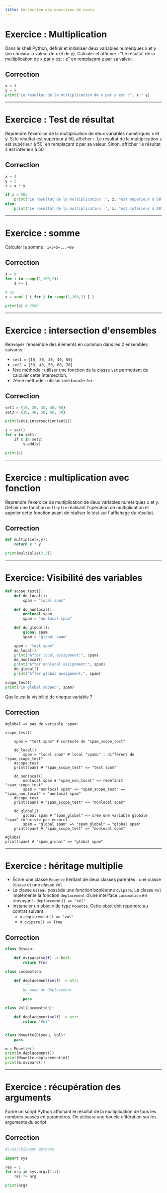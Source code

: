 ```yaml
---
title: Correction des exercices de cours
---
```


# Exercice : Multiplication

Dans le shell Python, définir et initialiser deux variables numériques x et y (on choisira la valeur de x et de y). Calculer et afficher : "Le résultat de la multiplication de x par y est : z" en remplaçant z par sa valeur.

## Correction

```python
x = 4
y = 5
print("Le resultat de la multiplication de x par y est :", x * y)
```

---

# Exercice : Test de résultat

Reprendre l'exercice de la multiplication de deux variables numériques x et y. Si le résultat est supérieur à 50, afficher : 'Le résultat de la multiplication z est supérieur à 50' en remplaçant z par sa valeur. Sinon, afficher 'le résultat z est inférieur à 50.'

## Correction

```python
x = 4
y = 5
z = x * y

if z > 50:
	print("Le resultat de la multiplication :", z, "est supérieur à 50")
else:
	print("Le resultat de la multiplication :", z, "est inférieur à 50")
```

---

# Exercice : somme

Calculer la somme : `1+3+5+...+99`

## Correction

```python
s = 0
for i in range(1,100,2):
	s += i

# ou
s = sum( [ i for i in range(1,100,2) ] )

print(s) # 2500
```

---

# Exercice : intersection d'ensembles

Renvoyer l'ensemble des éléments en commun dans les 2 ensembles suivants :

- `set1 = {10, 20, 30, 40, 50}`
- `set2 = {30, 40, 50, 60, 70}`
- 1ère méthode : utiliser une fonction de la classe `Set` permettant de calculer cette intersection.
- 2ème méthode : utiliser une boucle `for`.

## Correction

```python
set1 = {10, 20, 30, 40, 50}
set2 = {30, 40, 50, 60, 70}

print(set1.intersection(set2))

s = set()
for x in set1:
	if x in set2:
		s.add(x)

print(s)
```

---

# Exercice : multiplication avec fonction

Reprendre l'exercice de multiplication de deux variables numériques x et y. Définir une fonction `multiplie` réalisant l'opération de multiplication et appeler cette fonction avant de réaliser le test sur l'affichage du résultat.

## Correction

```python
def multiplie(x,y):
	return x * y

print(multiplie(2,3))
```

---

# Exercice: Visibilité des variables

```python
def scope_test():
    def do_local():
        spam = "local spam"

    def do_nonlocal():
        nonlocal spam
        spam = "nonlocal spam"

    def do_global():
        global spam
        spam = "global spam"

    spam = "test spam"
    do_local()
    print("After local assignment:", spam)
    do_nonlocal()
    print("After nonlocal assignment:", spam)
    do_global()
    print("After global assignment:", spam)

scope_test()
print("In global scope:", spam)
```

Quelle est la visibilité de chaque variable ?

## Correction

```
#global => pas de variable 'spam'

scope_test()

	spam = "test spam" # contexte de "spam_scope_test"

	do_local()
		spam = "local spam" # local "spamL" : différent de "spam_scope_test"
	#scope_test
	print(spam) # "spam_scope_test" => "test spam"

	do_nonlocal()
        nonlocal spam # "spam_non_local" => redéfinit "spam_scope_test"
        spam = "nonlocal spam" => "spam_scope_test" == "spam_non_local" = "nonlocal spam"
	#scope_test
	print(spam) # "spam_scope_test" => "nonlocal spam"

	do_global()
        global spam # "spam_global" => crée une variable globale "spam" (n'existe pas encore)
        spam = "global spam" => "spam_global" = "global spam"
	print(spam) # "spam_scope_test" => "nonlocal spam"

#global
print(spam) # "spam_global" => "global spam"
```

---

# Exercice : héritage multiplie

- Écrire une classe `Mouette` héritant de deux classes parentes : une classe `Oiseau` et une classe `Vol`.
- La classe `Oiseau` possède une fonction booléenne `ovipare`. La classe `Vol` implémente la fonction `deplacement` d'une interface `Locomotion` en renvoyant : `deplacement() => "vol"`
- Instancier un objet `m` de type `Mouette`. Cette objet doit répondre au contrat suivant :
  + `m.deplacement() => "vol"`
  + `m.ovipare() => True`

## Correction

```python
class Oiseau:

    def ovipare(self) -> bool:
        return True

class Locomotion:

    def deplacement(self) -> str:
        '''
        Un mode de déplacement
        '''
        pass

class Vol(Locomotion):

    def deplacement(self) -> str:
        return 'Vol'


class Mouette(Oiseau, Vol):
    pass

m = Mouette()
print(m.deplacement())
print(Mouette.deplacement(m))
print(m.ovipare())
```

---

# Exercice : récupération des arguments

Écrire un script Python affichant le résultat de la multiplication de tous les nombres passés en paramètres. On utilisera une boucle d'itération sur les arguments du script.

## Correction

```python
#!/usr/bin/env python3

import sys

res = 1
for arg in sys.argv[1::]:
	res *= arg

print(arg)
```
